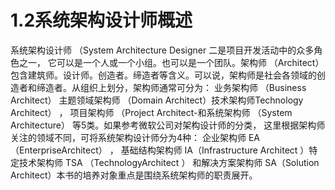 # 1.2系统架构设计师概述

系统架构设计师 （System Architecture Designer 二是项目开发活动中的众多角色之一， 它可以是一个人或一个小组。也可以是一个团队。架构师 （Architect） 包含建筑师。设计师。创造者。缔造者等含义。可以说，架构师是社会各领域的创造者和缔造者。从组织上划分，架构师通常可分为：  业务架构师 （Business Architect） 主题领域架构师 （Domain Architect）技术架构师Technology Architect） ， 项目架构师 （Project Architect-和系统架构师 （System Architecture） 等5类。如果参考微软公司对架构设计师的分类， 这里根据架构师关注的领域不同，可将系统架构设计师分为4种：  企业架构师 EA （EnterpriseArchitect） ， 基础结构架构师 IA（Infrastructure Architect ）特定技术架构师 TSA （TechnologyArchitect ） 和解决方案架构师 SA（Solution Architect）本书的培养对象重点是围绕系统架构师的职责展开。